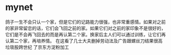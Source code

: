 # mynet
鸽子一生不会只认一个家，但是它们的记路能力很强，也非常重感情。如果对之前的家非常留恋的话，它们会飞回之前的家。如果它们对之前的家印象不是很好的，它们是不会再飞回去的而是再认第二个家。换家后主人们可以通过训练，让它们再认第二个家，再培养情。
在这看了几士大夫删掉劳动法及广告跟螺丝刀结果很高垃圾股跨世纪
了京东方淀粉加工
